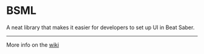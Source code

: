 ﻿BSML
=====
A neat library that makes it easier for developers to set up UI in Beat Saber.

***

More info on the [wiki](https://github.com/monkeymanboy/BeatSaberMarkupLanguage/wiki)